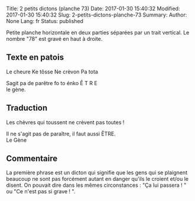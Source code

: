 Title: 2 petits dictons (planche 73)
Date: 2017-01-30 15:40:32
Modified: 2017-01-30 15:40:32
Slug: 2-petits-dictons-planche-73
Summary: 
Author: None
Lang: fr
Status: published

Petite planche horizontale en deux parties séparées par un trait vertical. Le nombre "78" est gravé en haut à droite.
<img style="float: center;" alt="" src="{static}/images/planche_73.png">
## Texte en patois
Le cheure Ke tôsse Ne crèvon Pa tota

Sagit pa de parêtre fo to énko  Ê T R E               
   le  gène.  

## Traduction
Les chèvres qui toussent ne crèvent pas toutes !

Il ne s'agit pas de paraître, il faut aussi ÊTRE.       
         Le Gène

## Commentaire
La première phrase est un dicton qui signifie que les gens qui se plaignent beaucoup ne sont pas forcément autant en danger qu'ils le croient et/ou le disent. On pouvait dire dans les mêmes circonstances : "Ça lui passera ! " ou "Ce n'est pas si grave ! ".

